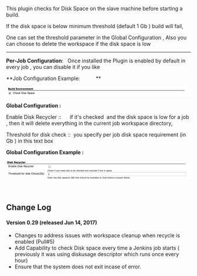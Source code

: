 This plugin checks for Disk Space on the slave machine before starting a
build.

If the disk space is below minimum threshold (default 1 Gb ) build will
fail,

One can set the threshold parameter in the Global Configuration , Also
you can choose to delete the workspace if the disk space is low

  
-------------  
**Per-Job Configuration**:   Once installed the Plugin is enabled by
default in every job , you can disable it if you like 

**Job Configuration Example:           **

![](docs/images/Screen_Shot_2014-12-10_at_9.00.45_PM.png)

**Global Configuration :**

Enable Disk Recycler ::      if it's checked  and the disk space is low
for a job , then it will delete everything in the current job workspace
directory,

Threshold for disk check ::  you specify per job disk space requirement
(in Gb ) in this text box  

**Global Configuration Example :**

![](docs/images/Screen_Shot_2014-12-10_at_9.00.20_PM.png)

 

## Change Log

#### Version 0.29 (released Jun 14, 2017)

-   Changes to address issues with workspace cleanup when recycle is
    enabled (Pull\#5)
-   Add Capability to check Disk space every time a Jenkins job starts (
    previously it was using diskusage descriptor which runs once every
    hour)
-   Ensure that the system does not exit incase of error.
